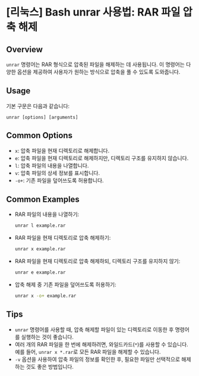 # [리눅스] Bash unrar 사용법: RAR 파일 압축 해제

## Overview
`unrar` 명령어는 RAR 형식으로 압축된 파일을 해제하는 데 사용됩니다. 이 명령어는 다양한 옵션을 제공하여 사용자가 원하는 방식으로 압축을 풀 수 있도록 도와줍니다.

## Usage
기본 구문은 다음과 같습니다:
```
unrar [options] [arguments]
```

## Common Options
- `x`: 압축 파일을 현재 디렉토리로 해제합니다.
- `e`: 압축 파일을 현재 디렉토리로 해제하지만, 디렉토리 구조를 유지하지 않습니다.
- `l`: 압축 파일의 내용을 나열합니다.
- `v`: 압축 파일의 상세 정보를 표시합니다.
- `-o+`: 기존 파일을 덮어쓰도록 허용합니다.

## Common Examples
- RAR 파일의 내용을 나열하기:
    ```bash
    unrar l example.rar
    ```

- RAR 파일을 현재 디렉토리로 압축 해제하기:
    ```bash
    unrar x example.rar
    ```

- RAR 파일을 현재 디렉토리로 압축 해제하되, 디렉토리 구조를 유지하지 않기:
    ```bash
    unrar e example.rar
    ```

- 압축 해제 중 기존 파일을 덮어쓰도록 허용하기:
    ```bash
    unrar x -o+ example.rar
    ```

## Tips
- `unrar` 명령어를 사용할 때, 압축 해제할 파일이 있는 디렉토리로 이동한 후 명령어를 실행하는 것이 좋습니다.
- 여러 개의 RAR 파일을 한 번에 해제하려면, 와일드카드(`*`)를 사용할 수 있습니다. 예를 들어, `unrar x *.rar`로 모든 RAR 파일을 해제할 수 있습니다.
- `-v` 옵션을 사용하여 압축 파일의 정보를 확인한 후, 필요한 파일만 선택적으로 해제하는 것도 좋은 방법입니다.